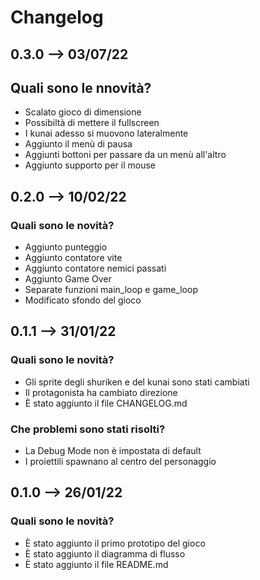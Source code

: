 # Changelog

## 0.3.0 --> 03/07/22

## Quali sono le nnovità?
- Scalato gioco di dimensione
- Possibiltà di mettere il fullscreen
- I kunai adesso si muovono lateralmente
- Aggiunto il menù di pausa
- Aggiunti bottoni per passare da un menù all'altro
- Aggiunto supporto per il mouse

## 0.2.0 --> 10/02/22

### Quali sono le novità?
- Aggiunto punteggio
- Aggiunto contatore vite
- Aggiunto contatore nemici passati
- Aggiunto Game Over
- Separate funzioni main_loop e game_loop
- Modificato sfondo del gioco

## 0.1.1 --> 31/01/22

### Quali sono le novità?
- Gli sprite degli shuriken e del kunai sono stati cambiati
- Il protagonista ha cambiato direzione
- È stato aggiunto il file CHANGELOG.md

### Che problemi sono stati risolti?
- La Debug Mode non è impostata di default
- I proiettili spawnano al centro del personaggio

## 0.1.0 --> 26/01/22
### Quali sono le novità?
- È stato aggiunto il primo prototipo del gioco
- È stato aggiunto il diagramma di flusso
- È stato aggiunto il file README.md
